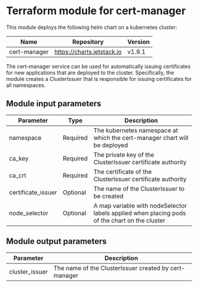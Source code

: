 # Terraform module for cert-manager

This module deploys the following helm chart on a kubernetes cluster:

| Name         | Repository                 | Version |
| ------------ | -------------------------- | ------- |
| cert-manager | https://charts.jetstack.io | v1.9.1  |

The cert-manager service can be used for automatically issuing certificates for new applications that are deployed to the cluster. Specifically, the module creates a ClusterIssuer that is responsible for issuing certificates for all namespaces. 

## Module input parameters

| Parameter          | Type     | Description                                                                                   |
| ------------------ | -------- | --------------------------------------------------------------------------------------------- |
| namespace          | Required | The kubernetes namespace at which the cert-manager chart will be deployed                     |
| ca_key             | Required | The private key of the ClusterIssuer certificate authority                                    |
| ca_crt             | Required | The certificate of the ClusterIssuer certificate authority                                    |
| certificate_issuer | Optional | The name of the ClusterIssuer to be created                                                   |
| node_selector      | Optional | A map variable with nodeSelector labels applied when placing pods of the chart on the cluster |

## Module output parameters

| Parameter      | Description                                           |
| -------------- | ----------------------------------------------------- |
| cluster_issuer | The name of the ClusterIssuer created by cert-manager |